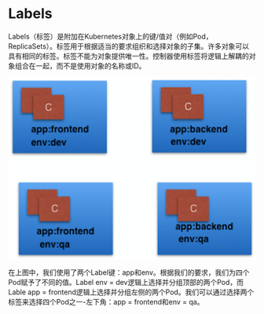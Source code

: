 # Labels

Labels（标签）是附加在Kubernetes对象上的键/值对（例如Pod，ReplicaSets）。标签用于根据适当的要求组织和选择对象的子集。许多对象可以具有相同的标签。标签不能为对象提供唯一性。控制器使用标签将逻辑上解耦的对象组合在一起，而不是使用对象的名称或ID。

![Labels](../../.gitbook/assets/image%20%2814%29.png)

在上图中，我们使用了两个Label键：app和env。根据我们的要求，我们为四个Pod赋予了不同的值。Label env = dev逻辑上选择并分组顶部的两个Pod，而Lable app = frontend逻辑上选择并分组左侧的两个Pod。我们可以通过选择两个标签来选择四个Pod之一-左下角：app = frontend和env = qa。

